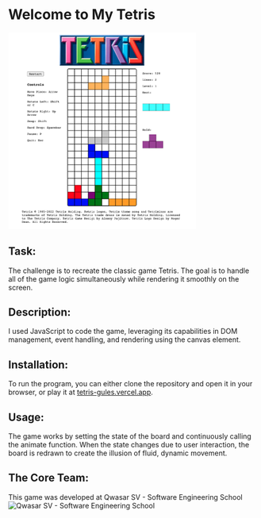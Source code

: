 <h1>Welcome to My Tetris</h1>
<img src='./assets/images/Tetris_screenshot.png' width='75%' style='margin: 0 auto;'>


<h2>Task:</h2>
<p>The challenge is to recreate the classic game Tetris. The goal is to handle all of the game logic simultaneously while rendering it smoothly on the screen.</p>

<h2>Description:</h2>
<p>I used JavaScript to code the game, leveraging its capabilities in DOM management, event handling, and rendering using the canvas element.</p>

<h2>Installation:</h2>
<p>To run the program, you can either clone the repository and open it in your browser, or play it at <a href='tetris-gules.vercel.app'>tetris-gules.vercel.app</a>.</p>

<h2>Usage:</h2>
<p>The game works by setting the state of the board and continuously calling the animate function. When the state changes due to user interaction, the board is redrawn to create the illusion of fluid, dynamic movement.</p>

<h2>The Core Team:</h2>
<p>This game was developed at Qwasar SV - Software Engineering School <img alt='Qwasar SV - Software Engineering School's Logo' src='https://storage.googleapis.com/qwasar-public/qwasar-logo_50x50.png' width='20px'></p>
